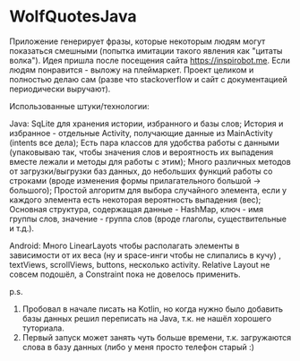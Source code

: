 # WolfQuotesJava

Приложение генерирует фразы, которые некоторым людям могут показаться смешными (попытка имитации такого явления как "цитаты волка"). 
Идея пришла после посещения сайта https://inspirobot.me. 
Если людям понравится - выложу на плеймаркет.
Проект целиком и полностью делаю сам (разве что stackoverflow и сайт с документацией периодически выручают).


Использованные штуки/технологии:

Java:
SqLite для хранения истории, избранного и базы слов;
История и избранное - отдельные Activity, получающие данные из MainActivity (intents все дела);
Есть пара классов для удобства работы с данными (упаковываю так, чтобы значения слов и вероятность их выпадения вместе лежали и методы для работы с этим);
Много различных методов от загрузки/выгрузки баз данных, до небольших функций работы со строками (вроде изменения формы прилагательного большой -> большого);
Простой алгоритм для выбора случайного элемента, если у каждого элемента есть некоторая вероятность выпадения (вес);
Основная структура, содержащая данные - HashMap, ключ - имя группы слов, значение - группа слов (вроде глаголы, существительные и т.д.).

Android:
Много LinearLayots чтобы располагать элементы в зависимости от их веса (ну и space-инги чтобы не слипались в кучу) , textViews, scrollViews, buttons, несколько activity.
Relative Layout не совсем подошёл, а Constraint пока не довелось применить.

p.s.
1) Пробовал в начале писать на Kotlin, но когда нужно было добавить базы данных решил переписать на Java, т.к. не нашёл хорошего туториала.
2) Первый запуск может занять чуть больше времени, т.к. загружаются слова в базу данных (либо у меня просто телефон старый :)
